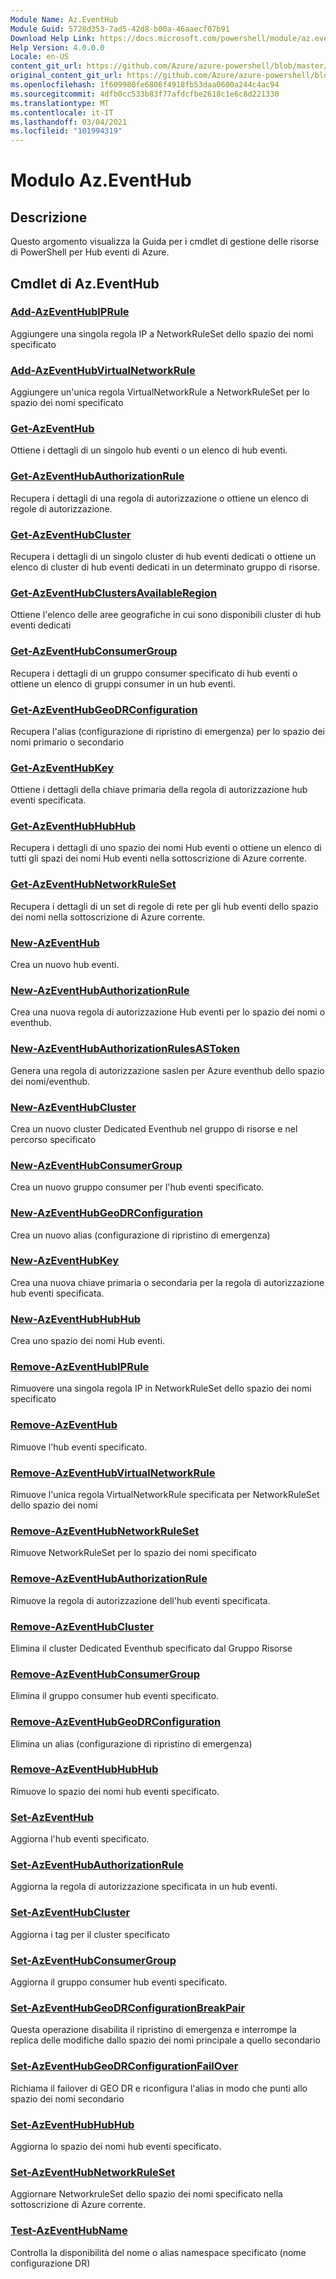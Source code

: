 ```yaml
---
Module Name: Az.EventHub
Module Guid: 5728d353-7ad5-42d8-b00a-46aaecf07b91
Download Help Link: https://docs.microsoft.com/powershell/module/az.eventhub
Help Version: 4.0.0.0
Locale: en-US
content_git_url: https://github.com/Azure/azure-powershell/blob/master/src/EventHub/EventHub/help/Az.EventHub.md
original_content_git_url: https://github.com/Azure/azure-powershell/blob/master/src/EventHub/EventHub/help/Az.EventHub.md
ms.openlocfilehash: 1f609980fe6806f4918fb53daa0600a244c4ac94
ms.sourcegitcommit: 4dfb0cc533b83f77afdcfbe2618c1e6c8d221330
ms.translationtype: MT
ms.contentlocale: it-IT
ms.lasthandoff: 03/04/2021
ms.locfileid: "101994319"
---
```

# Modulo Az.EventHub
## Descrizione
Questo argomento visualizza la Guida per i cmdlet di gestione delle risorse di PowerShell per Hub eventi di Azure.

## Cmdlet di Az.EventHub
### [Add-AzEventHubIPRule](Add-AzEventHubIPRule.md)
Aggiungere una singola regola IP a NetworkRuleSet dello spazio dei nomi specificato

### [Add-AzEventHubVirtualNetworkRule](Add-AzEventHubVirtualNetworkRule.md)
Aggiungere un'unica regola VirtualNetworkRule a NetworkRuleSet per lo spazio dei nomi specificato

### [Get-AzEventHub](Get-AzEventHub.md)
Ottiene i dettagli di un singolo hub eventi o un elenco di hub eventi.

### [Get-AzEventHubAuthorizationRule](Get-AzEventHubAuthorizationRule.md)
Recupera i dettagli di una regola di autorizzazione o ottiene un elenco di regole di autorizzazione.

### [Get-AzEventHubCluster](Get-AzEventHubCluster.md)
Recupera i dettagli di un singolo cluster di hub eventi dedicati o ottiene un elenco di cluster di hub eventi dedicati in un determinato gruppo di risorse.

### [Get-AzEventHubClustersAvailableRegion](Get-AzEventHubClustersAvailableRegion.md)
Ottiene l'elenco delle aree geografiche in cui sono disponibili cluster di hub eventi dedicati

### [Get-AzEventHubConsumerGroup](Get-AzEventHubConsumerGroup.md)
Recupera i dettagli di un gruppo consumer specificato di hub eventi o ottiene un elenco di gruppi consumer in un hub eventi.

### [Get-AzEventHubGeoDRConfiguration](Get-AzEventHubGeoDRConfiguration.md)
Recupera l'alias (configurazione di ripristino di emergenza) per lo spazio dei nomi primario o secondario

### [Get-AzEventHubKey](Get-AzEventHubKey.md)
Ottiene i dettagli della chiave primaria della regola di autorizzazione hub eventi specificata.

### [Get-AzEventHubHubHub](Get-AzEventHubNamespace.md)
Recupera i dettagli di uno spazio dei nomi Hub eventi o ottiene un elenco di tutti gli spazi dei nomi Hub eventi nella sottoscrizione di Azure corrente.

### [Get-AzEventHubNetworkRuleSet](Get-AzEventHubNetworkRuleSet.md)
Recupera i dettagli di un set di regole di rete per gli hub eventi dello spazio dei nomi nella sottoscrizione di Azure corrente.

### [New-AzEventHub](New-AzEventHub.md)
Crea un nuovo hub eventi.

### [New-AzEventHubAuthorizationRule](New-AzEventHubAuthorizationRule.md)
Crea una nuova regola di autorizzazione Hub eventi per lo spazio dei nomi o eventhub.

### [New-AzEventHubAuthorizationRulesASToken](New-AzEventHubAuthorizationRuleSASToken.md)
Genera una regola di autorizzazione saslen per Azure eventhub dello spazio dei nomi/eventhub.

### [New-AzEventHubCluster](New-AzEventHubCluster.md)
Crea un nuovo cluster Dedicated Eventhub nel gruppo di risorse e nel percorso specificato

### [New-AzEventHubConsumerGroup](New-AzEventHubConsumerGroup.md)
Crea un nuovo gruppo consumer per l'hub eventi specificato.

### [New-AzEventHubGeoDRConfiguration](New-AzEventHubGeoDRConfiguration.md)
Crea un nuovo alias (configurazione di ripristino di emergenza)

### [New-AzEventHubKey](New-AzEventHubKey.md)
Crea una nuova chiave primaria o secondaria per la regola di autorizzazione hub eventi specificata.

### [New-AzEventHubHubHub](New-AzEventHubNamespace.md)
Crea uno spazio dei nomi Hub eventi.

### [Remove-AzEventHubIPRule](Remove-AzEventHubIPRule.md)
Rimuovere una singola regola IP in NetworkRuleSet dello spazio dei nomi specificato

### [Remove-AzEventHub](Remove-AzEventHub.md)
Rimuove l'hub eventi specificato.

### [Remove-AzEventHubVirtualNetworkRule](Remove-AzEventHubVirtualNetworkRule.md)
Rimuove l'unica regola VirtualNetworkRule specificata per NetworkRuleSet dello spazio dei nomi

### [Remove-AzEventHubNetworkRuleSet](Remove-AzEventHubNetworkRuleSet.md)
Rimuove NetworkRuleSet per lo spazio dei nomi specificato

### [Remove-AzEventHubAuthorizationRule](Remove-AzEventHubAuthorizationRule.md)
Rimuove la regola di autorizzazione dell'hub eventi specificata.

### [Remove-AzEventHubCluster](Remove-AzEventHubCluster.md)
Elimina il cluster Dedicated Eventhub specificato dal Gruppo Risorse

### [Remove-AzEventHubConsumerGroup](Remove-AzEventHubConsumerGroup.md)
Elimina il gruppo consumer hub eventi specificato.

### [Remove-AzEventHubGeoDRConfiguration](Remove-AzEventHubGeoDRConfiguration.md)
Elimina un alias (configurazione di ripristino di emergenza)

### [Remove-AzEventHubHubHub](Remove-AzEventHubNamespace.md)
Rimuove lo spazio dei nomi hub eventi specificato.

### [Set-AzEventHub](Set-AzEventHub.md)
Aggiorna l'hub eventi specificato.

### [Set-AzEventHubAuthorizationRule](Set-AzEventHubAuthorizationRule.md)
Aggiorna la regola di autorizzazione specificata in un hub eventi.

### [Set-AzEventHubCluster](Set-AzEventHubCluster.md)
Aggiorna i tag per il cluster specificato

### [Set-AzEventHubConsumerGroup](Set-AzEventHubConsumerGroup.md)
Aggiorna il gruppo consumer hub eventi specificato.

### [Set-AzEventHubGeoDRConfigurationBreakPair](Set-AzEventHubGeoDRConfigurationBreakPair.md)
Questa operazione disabilita il ripristino di emergenza e interrompe la replica delle modifiche dallo spazio dei nomi principale a quello secondario

### [Set-AzEventHubGeoDRConfigurationFailOver](Set-AzEventHubGeoDRConfigurationFailOver.md)
Richiama il failover di GEO DR e riconfigura l'alias in modo che punti allo spazio dei nomi secondario

### [Set-AzEventHubHubHub](Set-AzEventHubNamespace.md)
Aggiorna lo spazio dei nomi hub eventi specificato.

### [Set-AzEventHubNetworkRuleSet](Set-AzEventHubNetworkRuleSet.md)
Aggiornare NetworkruleSet dello spazio dei nomi specificato nella sottoscrizione di Azure corrente.

### [Test-AzEventHubName](Test-AzEventHubName.md)
Controlla la disponibilità del nome o alias namespace specificato (nome configurazione DR)

